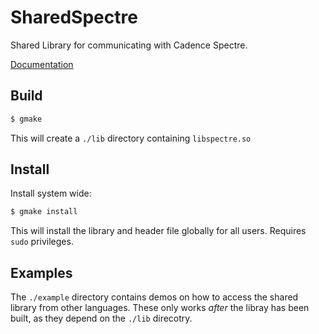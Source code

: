 # SharedSpectre

Shared Library for communicating with Cadence Spectre.

[Documentation](https://augustunderground.github.io/sharedspectre)

## Build

```sh
$ gmake
```

This will create a `./lib` directory containing `libspectre.so`

## Install

Install system wide:

```sh
$ gmake install
```

This will install the library and header file globally for all users. Requires
`sudo` privileges.

## Examples

The `./example` directory contains demos on how to access the shared library
from other languages. These only works _after_ the libray has been built, as
they depend on the `./lib` direcotry.
